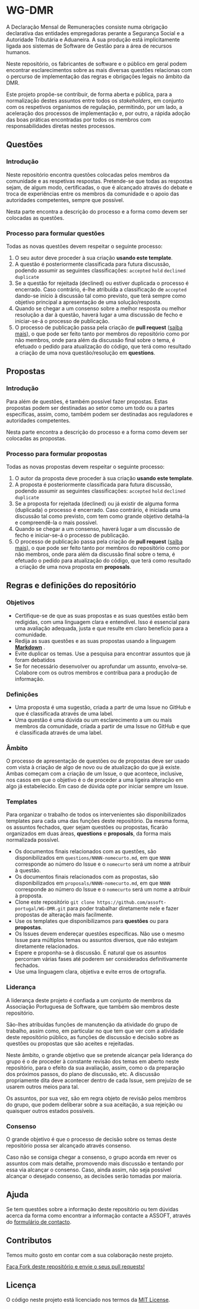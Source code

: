 # WG-DMR

A Declaração Mensal de Remunerações consiste numa obrigação declarativa das entidades empregadoras perante a Segurança Social e a Autoridade Tributária e Aduaneira. A sua produção está implicitamente ligada aos sistemas de Software de Gestão para a área de recursos humanos.

Neste repositório, os fabricantes de software e o público em geral podem encontrar esclarecimentos sobre as mais diversas questões relacionas com o percurso de implementação das regras e obrigações legais no âmbito da DMR.

Este projeto propõe-se contribuir, de forma aberta e pública, para a normalização destes assuntos entre todos os _stakeholders_, em conjunto com os respetivos organismos de regulação, permitindo, por um lado, a aceleração dos processos de implementação e, por outro, a rápida adoção das boas práticas encontradas por todos os membros com responsabilidades diretas nestes processos.

## Questões

### Introdução

Neste repositório encontra questões colocadas pelos membros da comunidade e as respetivas respostas. Pretende-se que todas as respostas sejam, de algum modo, certificadas, o que é alcançado através do debate e troca de experiências entre os membros da comunidade e o apoio das autoridades competentes, sempre que possível.

Nesta parte encontra a descrição do processo e a forma como devem ser colocadas as questões.

### Processo para formular questões

Todas as novas questões devem respeitar o seguinte processo:

1. O seu autor deve proceder à sua criação **usando este template**.
2. A questão é posteriormente classificada para futura discussão, podendo assumir as seguintes classificações: `accepted` `hold` `declined` `duplicate`
3. Se a questão for rejeitada \(declined\) ou estiver duplicada o processo é encerrado. Caso contrário, é-lhe atribuída a classificação de `accepted` dando-se início à discussão tal como previsto, que terá sempre como objetivo principal a apresentação de uma solução/resposta.
4. Quando se chegar a um consenso sobre a melhor resposta ou melhor resolução a dar à questão, haverá lugar a uma discussão de fecho e iniciar-se-á o processo de publicação.
5. O processo de publicação passa pela criação de **pull request** \([saiba mais](https://docs.github.com/en/github/collaborating-with-issues-and-pull-requests/about-pull-requests)\), o que pode ser feito tanto por membros do repositório como por não membros, onde para além da discussão final sobre o tema, é efetuado o pedido para atualização do código, que terá como resultado a criação de uma nova questão/resolução em **questions**.

## Propostas

### Introdução

Para além de questões, é também possível fazer propostas. Estas propostas podem ser destinadas ao setor como um todo ou a partes específicas, assim, como, também podem ser destinadas aos reguladores e autoridades competentes.

Nesta parte encontra a descrição do processo e a forma como devem ser colocadas as propostas.

### Processo para formular propostas

Todas as novas propostas devem respeitar o seguinte processo:

1. O autor da proposta deve proceder à sua criação **usando este template**.
2. A proposta é posteriormente classificada para futura discussão, podendo assumir as seguintes classificações: `accepted` `hold` `declined` `duplicate`
3. Se a proposta for rejeitada \(declined\) ou já existir de alguma forma \(duplicada\) o processo é encerrado. Caso contrário, é iniciada uma discussão tal como previsto, com tem como grande objetivo detalhá-la e compreendê-la o mais possível.
4. Quando se chegar a um consenso, haverá lugar a um discussão de fecho e iniciar-se-á o processo de publicação.
5. O processo de publicação passa pela criação de **pull request** \([saiba mais](https://docs.github.com/en/github/collaborating-with-issues-and-pull-requests/about-pull-requests)\), o que pode ser feito tanto por membros do repositório como por não membros, onde para além da discussão final sobre o tema, é efetuado o pedido para atualização do código, que terá como resultado a criação de uma nova proposta em **proposals**.

## Regras e definições do repositório

### Objetivos

* Certifique-se de que as suas propostas e as suas questões estão bem redigidas, com uma linguagem clara e entendível. Isso é essencial para uma avaliação adequada, justa e que resulte em claro benefício para a comunidade.
* Redija as suas questões e as suas propostas usando a linguagem [**Markdown**](https://github.com/adam-p/markdown-here/wiki/Markdown-Cheatsheet) .
* Evite duplicar os temas. Use a pesquisa para encontrar assuntos que já foram debatidos
* Se for necessário desenvolver ou aprofundar um assunto, envolva-se. Colabore com os outros membros e contribua para a produção de informação.

### Definições

* Uma proposta é uma sugestão, criada a partr de uma Issue no GitHub e que é classificada através de uma label.
* Uma questão é uma dúvida ou um esclarecimento a um ou mais membros da comunidade, criada a partir de uma Issue no GitHub e que é classificada através de uma label.

### Âmbito

O processo de apresentação de questões ou de propostas deve ser usado com vista à criação de algo de novo ou de atualização do que já existe. Ambas começam com a criação de um Issue, o que acontece, inclusive, nos casos em que o objetivo é o de proceder a uma ligeira alteração em algo já estabelecido. Em caso de dúvida opte por iniciar sempre um Issue.

### Templates

Para organizar o trabalho de todos os intervenientes são disponibilizados templates para cada uma das funções deste repositório. Da mesma forma, os assuntos fechados, quer sejam questões ou propostas, ficarão organizados em duas áreas, **questions** e **proposals**, da forma mais normalizada possível.

* Os documentos finais relacionados com as questões, são disponibilizados em `questions/NNNN-nomecurto.md`, em que `NNNN` corresponde ao número do Issue e o `nomecurto` será um nome a atribuir à questão.
* Os documentos finais relacionados com as propostas, são disponibilizados em `proposals/NNNN-nomecurto.md`, em que `NNNN` corresponde ao número do Issue e o `nomecurto` será um nome a atribuir à proposta.
* Clone este repositório `git clone https://github.com/assoft-portugal/WG-DMR.git` para poder trabalhar diretamente nele e fazer propostas de alteração mais facilmente.
* Use os templates que disponibilizamos para **questões** ou para **propostas**.
* Os Issues devem endereçar questões específicas. Não use o mesmo Issue para múltiplos temas ou assuntos diversos, que não estejam diretamente relacionados.
* Espere e proponha-se à discussão. É natural que os assuntos percorram várias fases até poderem ser considerados definitivamente fechados.
* Use uma linguagem clara, objetiva e evite erros de ortografia.

### Liderança

A liderança deste projeto é confiada a um conjunto de membros da Associação Portuguesa de Software, que também são membros deste repositório.

São-lhes atribuídas funções de manutenção da atividade do grupo de trabalho, assim como, em particular no que tem que ver com a atividade deste repositório público, as funções de discussão e decisão sobre as questões ou propostas que são aceites e rejeitadas.

Neste âmbito, o grande objetivo que se pretende alcançar pela liderança do grupo é o de proceder à constante revisão dos temas em aberto neste repositório, para o efeito da sua avaliação, assim, como o da preparação dos próximos passos, do plano de discussão, etc. A discussão propriamente dita deve acontecer dentro de cada Issue, sem prejuízo de se usarem outros meios para tal.

Os assuntos, por sua vez, são em regra objeto de revisão pelos membros do grupo, que podem deliberar sobre a sua aceitação, a sua rejeição ou quaisquer outros estados possíveis.

### Consenso

O grande objetivo é que o processo de decisão sobre os temas deste repositório possa ser alcançado através consenso.

Caso não se consiga chegar a consenso, o grupo acorda em rever os assuntos com mais detalhe, promovendo mais discussão e tentando por essa via alcançar o consenso. Caso, ainda assim, não seja possível alcançar o desejado consenso, as decisões serão tomadas por maioria.

## Ajuda

Se tem questões sobre a informação deste repositório ou tem dúvidas acerca da forma como encontrar a informação contacte a ASSOFT, através do [formulário de contacto](https://www.assoft.org/pt/16/contactos).

## Contributos

Temos muito gosto em contar com a sua colaboração neste projeto.

[Faça Fork deste repositório e envie o seus pull requests!](https://github.com/assoft-portugal/WG-DMR)

## Licença

O código neste projeto está licenciado nos termos da [MIT License](https://github.com/assoft-portugal/WG-DMR/blob/master/LICENSE).
